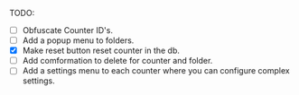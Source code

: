 TODO:
- [ ] Obfuscate Counter ID's.
- [ ] Add a popup menu to folders.
- [x] Make reset button reset counter in the db.
- [ ] Add comformation to delete for counter and folder.
- [ ] Add a settings menu to each counter where you can configure complex settings.
